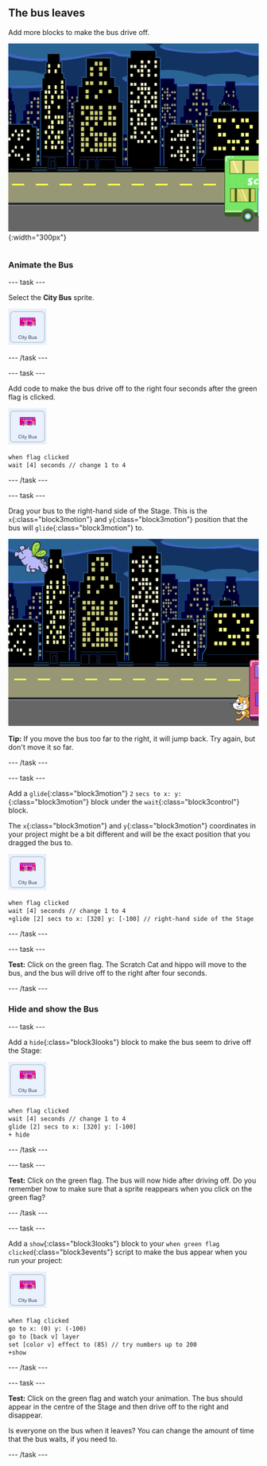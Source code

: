 ## The bus leaves

<div style="display: flex; flex-wrap: wrap">
<div style="flex-basis: 200px; flex-grow: 1; margin-right: 15px;">
Add more blocks to make the bus drive off.
</div>
<div>

![The Stage showing that the bus has moved to the right.](images/bus-leaving.png){:width="300px"}

</div>
</div>

### Animate the Bus

--- task ---

Select the **City Bus** sprite.

![The City Bus sprite.](images/bus-sprite.png)

--- /task ---

--- task ---

Add code to make the bus drive off to the right four seconds after the green flag is clicked. 

![The City Bus sprite.](images/bus-sprite.png)

```blocks3
when flag clicked 
wait [4] seconds // change 1 to 4
```

--- /task ---

--- task ---

Drag your bus to the right-hand side of the Stage. This is the `x`{:class="block3motion"} and `y`{:class="block3motion"} position that the bus will `glide`{:class="block3motion"} to.

![](images/bus-right.png)

**Tip:** If you move the bus too far to the right, it will jump back. Try again, but don't move it so far.

--- /task ---

--- task ---

Add a `glide`{:class="block3motion"} `2` `secs to x: y:`{:class="block3motion"} block under the `wait`{:class="block3control"} block. 

The `x`{:class="block3motion"} and `y`{:class="block3motion"} coordinates in your project might be a bit different and will be the exact position that you dragged the bus to.

![The City Bus sprite.](images/bus-sprite.png)

```blocks3
when flag clicked 
wait [4] seconds // change 1 to 4
+glide [2] secs to x: [320] y: [-100] // right-hand side of the Stage
```

--- /task ---

--- task ---

**Test:** Click on the green flag. The Scratch Cat and hippo will move to the bus, and the bus will drive off to the right after four seconds. 

--- /task ---

### Hide and show the Bus

--- task ---

Add a `hide`{:class="block3looks"} block to make the bus seem to drive off the Stage:

![The City Bus sprite.](images/bus-sprite.png)

```blocks3
when flag clicked 
wait [4] seconds // change 1 to 4
glide [2] secs to x: [320] y: [-100]
+ hide
```
--- /task ---

--- task ---

**Test:** Click on the green flag. The bus will now hide after driving off. Do you remember how to make sure that a sprite reappears when you click on the green flag?

--- /task ---

--- task ---

Add a `show`{:class="block3looks"} block to your `when green flag clicked`{:class="block3events"} script to make the bus appear when you run your project:

![The City Bus sprite.](images/bus-sprite.png)

```blocks3
when flag clicked
go to x: (0) y: (-100)
go to [back v] layer
set [color v] effect to (85) // try numbers up to 200
+show
```

--- /task ---

--- task ---

**Test:** Click on the green flag and watch your animation. The bus should appear in the centre of the Stage and then drive off to the right and disappear. 

Is everyone on the bus when it leaves? You can change the amount of time that the bus waits, if you need to.

--- /task ---
